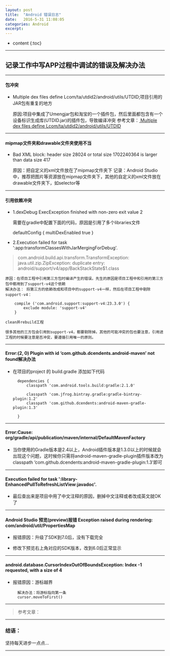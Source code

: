 ```yaml
---
layout: post
title:  "Android 错误日志"
date:   2016-5-31 11:08:05
categories: Android
excerpt: 
---
```


* content
{:toc}

---

## 记录工作中写APP过程中调试的错误及解决办法

---

#### 包冲突

* Multiple dex files define Lcom/ta/utdid2/android/utils/UTDID;项目引用的JAR包有重复的地方

    原因:项目中集成了Umengjar包和淘宝的一个插件包，然后里面都包含有一个设备标识生成库(UTDID.jar)的插件包，导致编译冲突
    参考文章：[ Multiple dex files define Lcom/ta/utdid2/android/utils/UTDID](http://blog.csdn.net/caiwenfeng_for_23/article/details/47162429)

---

#### mipmap文件夹和drawable文件夹使用不当

*  Bad XML block: header size 28024 or total size 1702240364 is larger than data size 417

    原因：把自定义的xml文件放在了mipmap文件夹下
    记录：Android Studio中，推荐把图片等资源放在mipmap文件夹下，其他的自定义的xml文件放在drawable文件夹下，如selector等

---

#### 引用依赖冲突

* 1.dexDebug ExecException finished with non-zero exit value 2

    需要在gradle中配置下面的代码，原因是引用了多个libraries文件

    defaultConfig {
            multiDexEnabled true
    }
    
* 2.Execution failed for task ':app:transformClassesWithJarMergingForDebug'.
> com.android.build.api.transform.TransformException: java.util.zip.ZipException: duplicate entry: android/support/v4/app/BackStackState$1.class

    原因：在项目工程中引用第三方包时编译产生的错误。先生的原因是项目工程中和引用的第三方包中都用到了support-v4这个依赖
    解决办法： 将第三方的依赖改成和项目中的support-v4一样，然后在项目工程中剔除support-v4：
    
        compile ('com.android.support:support-v4:23.3.0') {
            exclude module: 'support-v4'
        }
    
    clean并rebuild工程
    
    很多其他的三方包会引用到support-v4，都要剔除掉。其他的可能冲突的包也要注意，引用进工程的时候要注意是否冲突，要遵循引用唯一的原则。


---

#### Error:(2, 0) Plugin with id ‘com.github.dcendents.android-maven’ not found解决办法

* 在项目的project 的 build.gradle 添加如下代码

        dependencies {
            classpath 'com.android.tools.build:gradle:2.1.0'

            classpath 'com.jfrog.bintray.gradle:gradle-bintray-plugin:1.2'
            classpath 'com.github.dcendents:android-maven-gradle-plugin:1.3'

        }

---

#### Error:Cause: org/gradle/api/publication/maven/internal/DefaultMavenFactory

* 当你使用的Gradle版本是2.4以上，Android插件版本是1.3.0以上的时候就会出现这个问题，这时候你只需将android-maven-gradle-plugin插件版本改为classpath ‘com.github.dcendents:android-maven-gradle-plugin:1.3’即可

---

#### Execution failed for task ':library-EnhancedPullToRefreshListView:javadoc'.

* 最后查出来是项目中用了中文注释的原因，删掉中文注释或者改成英文就OK了

---

#### Android Studio 预览(preview)报错 Exception raised during rendering: com/android/util/PropertiesMap

* 报错原因：升级了SDK到7.0后，没有下载完全

* 修改下预览右上角对应的SDK版本，改到6.0后正常显示

---

#### android.database.CursorIndexOutOfBoundsException: Index -1 requested, with a size of 4

* 报错原因：游标越界
        
        解决办法：将游标指向第一条
        cursor.moveToFirst()

---

> 参考文章：

---

### 结语：

坚持每天进步一点点...

---